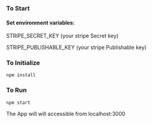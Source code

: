 ### To Start
#### Set environment variables: 

STRIPE_SECRET_KEY (your stripe Secret key)

STRIPE_PUBLISHABLE_KEY (your stripe Publishable key)

### To Initialize
```
npm install
```

### To Run
```
npm start
```

The App will will accessible from localhost:3000
 
